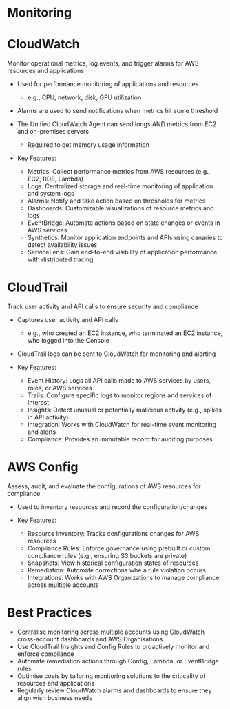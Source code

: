 # Monitoring

# CloudWatch

Monitor operational metrics, log events, and trigger alarms for AWS resources and applications

- Used for performance monitoring of applications and resources
    - e.g., CPU, network, disk, GPU utilization
- Alarms are used to send notifications when metrics hit some threshold
- The Unified CloudWatch Agent can send longs AND metrics from EC2 and on-premises servers
    - Required to get memory usage information

- Key Features:
    - Metrics: Collect performance metrics from AWS resources (e.g., EC2, RDS, Lambda)
    - Logs: Centralized storage and real-time monitoring of application and system logs
    - Alarms: Notify and take action based on thresholds for metrics
    - Dashboards: Customizable visualizations of resource metrics and logs
    - EventBridge: Automate actions based on state changes or events in AWS services
    - Synthetics: Monitor application endpoints and APIs using canaries to detect availability issues
    - ServiceLens: Gain end-to-end visibility of application performance with distributed tracing

# CloudTrail

Track user activity and API calls to ensure security and compliance

- Captures user activity and API calls
    - e.g., who created an EC2 instance, who terminated an EC2 instance, who logged into the Console
- CloudTrail logs can be sent to CloudWatch for monitoring and alerting

- Key Features:
    - Event History: Logs all API calls made to AWS services by users, roles, or AWS services
    - Trails: Configure specific logs to monitor regions and services of interest
    - Insights: Detect unusual or potentially malicious activity (e.g., spikes in API activity)
    - Integration: Works with CloudWatch for real-time event monitoring and alerts
    - Compliance: Provides an immutable record for auditing purposes

# AWS Config

Assess, audit, and evaluate the configurations of AWS resources for compliance

- Used to inventory resources and record the configuration/changes

- Key Features:
    - Resource Inventory: Tracks configurations changes for AWS resources
    - Compliance Rules: Enforce governance using prebuilt or custom compliance rules (e.g., ensuring S3 buckets are private)
    - Snapshots: View historical configuration states of resources
    - Remediation: Automate corrections whe a rule violation occurs
    - Integrations: Works with AWS Organizations to manage compliance across multiple accounts

# Best Practices

- Centralise monitoring across multiple accounts using CloudWatch cross-account dashboards and AWS Organisations
- Use CloudTrail Insights and Config Rules to proactively monitor and enforce compliance
- Automate remediation actions through Config, Lambda, or EventBridge rules
- Optimise costs by tailoring monitoring solutions to the criticality of resources and applications
- Regularly review CloudWatch alarms and dashboards to ensure they align wish business needs


